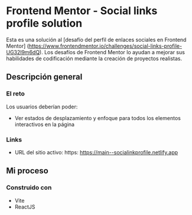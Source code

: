 # Frontend Mentor - Social links profile solution

Esta es una solución al [desafío del perfil de enlaces sociales en Frontend Mentor] (https://www.frontendmentor.io/challenges/social-links-profile-UG32l9m6dQ). Los desafíos de Frontend Mentor lo ayudan a mejorar sus habilidades de codificación mediante la creación de proyectos realistas.


## Descripción general

### El reto

Los usuarios deberían poder:

- Ver estados de desplazamiento y enfoque para todos los elementos interactivos en la página

### Links

- URL del sitio activo: https: https://main--socialinkprofile.netlify.app

## Mi proceso

### Construido con

- Vite
- ReactJS
  
